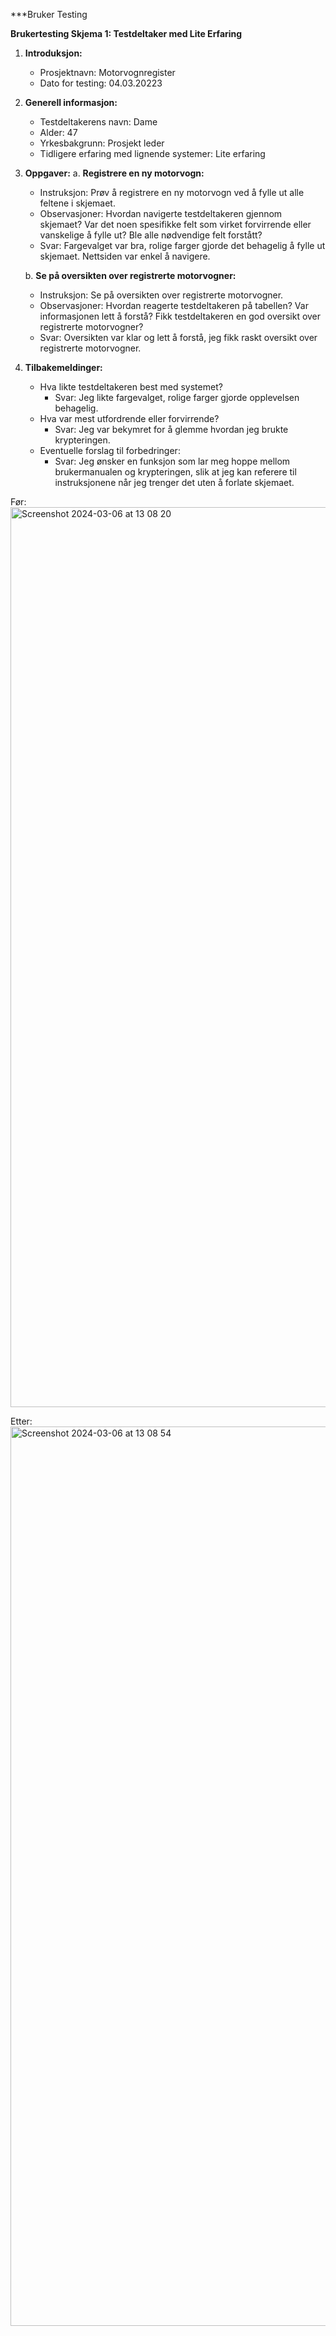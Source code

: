 ***Bruker Testing

**Brukertesting Skjema 1: Testdeltaker med Lite Erfaring**

1. **Introduksjon:**
   - Prosjektnavn: Motorvognregister
   - Dato for testing: 04.03.20223

2. **Generell informasjon:**
   - Testdeltakerens navn: Dame
   - Alder: 47
   - Yrkesbakgrunn: Prosjekt leder
   - Tidligere erfaring med lignende systemer: Lite erfaring

3. **Oppgaver:**
   a. **Registrere en ny motorvogn:**
      - Instruksjon: Prøv å registrere en ny motorvogn ved å fylle ut alle feltene i skjemaet.
      - Observasjoner: Hvordan navigerte testdeltakeren gjennom skjemaet? Var det noen spesifikke felt som virket forvirrende eller vanskelige å fylle ut? Ble alle nødvendige felt forstått?
      - Svar: Fargevalget var bra, rolige farger gjorde det behagelig å fylle ut skjemaet. Nettsiden var enkel å navigere.

   b. **Se på oversikten over registrerte motorvogner:**
      - Instruksjon: Se på oversikten over registrerte motorvogner.
      - Observasjoner: Hvordan reagerte testdeltakeren på tabellen? Var informasjonen lett å forstå? Fikk testdeltakeren en god oversikt over registrerte motorvogner?
      - Svar: Oversikten var klar og lett å forstå, jeg fikk raskt oversikt over registrerte motorvogner.

4. **Tilbakemeldinger:**
   - Hva likte testdeltakeren best med systemet?
      - Svar: Jeg likte fargevalget, rolige farger gjorde opplevelsen behagelig.
   - Hva var mest utfordrende eller forvirrende?
      - Svar: Jeg var bekymret for å glemme hvordan jeg brukte krypteringen.
   - Eventuelle forslag til forbedringer:
      - Svar: Jeg ønsker en funksjon som lar meg hoppe mellom brukermanualen og krypteringen, slik at jeg kan referere til instruksjonene når jeg trenger det uten å forlate skjemaet.

Før:
<img width="1440" alt="Screenshot 2024-03-06 at 13 08 20" src="https://github.com/Dakimad/Emoji-Krypting-og-dekrypting/assets/104507449/467b9df7-5416-44d1-92e8-f01be9c22ee1">

Etter:
<img width="1439" alt="Screenshot 2024-03-06 at 13 08 54" src="https://github.com/Dakimad/Emoji-Krypting-og-dekrypting/assets/104507449/929329ae-1323-40c9-85a5-05849fe822a1">
